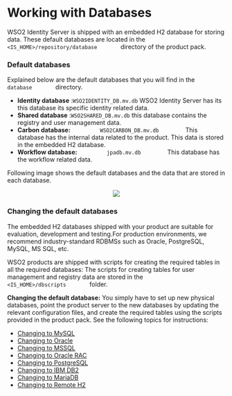 # Working with Databases

WSO2 Identity Server is shipped with an embedded H2 database for storing
data. These default databases are located in the
`         <IS_HOME>/repository/database        ` directory of the
product pack.

### Default databases

Explained below are the default databases that you will find in the
`         database        ` directory.

-   **Identity database** :`WSO2IDENTITY_DB.mv.db` WSO2 Identity Server has its this database its specific identity 
    related data.
-   **Shared database** :`WSO2SHARED_DB.mv.db` this database contains the registry and
    user management data.
-   **Carbon database:** `          WSO2CARBON_DB.mv.db         ` This database has the 
    internal data related to the product. This data is stored in the embedded H2 database.
-   **Workflow database:** `          jpadb.mv.db         ` This database has the 
    workflow related data. 

Following image shows the default databases and the data that are stored in each database.
<div>
    <center>
        <img src="../../assets/img/administer/working-with-databases/default-database-structure.png">
    </center>
</div>

### Changing the default databases

The embedded H2 databases shipped with your product are suitable for evaluation,
development and testing.For production environments, we recommend industry-standard RDBMSs such as
Oracle, PostgreSQL, MySQL, MS SQL, etc.

WSO2 products are shipped with scripts for creating the required tables
in all the required databases: The scripts for creating tables for user
management and registry data are stored in the
`         <IS_HOME>/dbscripts        ` folder.

**Changing the default database:** You simply have to set up new
physical databases, point the product server to the new databases by
updating the relevant configuration files, and create the required
tables using the scripts provided in the product pack. See the following
topics for instructions:

-   [Changing to MySQL](../../setup/changing-to-mysql)
-   [Changing to Oracle](../../setup/changing-to-oracle)
-   [Changing to MSSQL](../../setup/changing-to-mssql)
-   [Changing to Oracle RAC](../../setup/changing-to-oracle-rac)
-   [Changing to PostgreSQL](../../setup/changing-to-postgresql)
-   [Changing to IBM DB2](../../setup/changing-to-ibm-db2)
-   [Changing to MariaDB](../../setup/changing-to-mariadb)
-   [Changing to Remote H2](../../setup/changing-to-remote-h2.md)